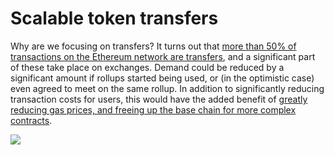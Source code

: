 # Scalable token transfers

Why are we focusing on transfers? It turns out that [more than 50% of transactions on the Ethereum network are transfers](https://twitter.com/aliatiia_/status/1277979904324194313), and a significant part of these take place on exchanges. Demand could be reduced by a significant amount if rollups started being used, or (in the optimistic case) even agreed to meet on the same rollup. In addition to significantly reducing transaction costs for users, this would have the added benefit of [greatly reducing gas prices, and freeing up the base chain for more complex contracts](https://twitter.com/VitalikButerin/status/1277967505932161027).

<img src="./introduction/scalable-token-transfers.png" style="max-width: 65%;"/>
